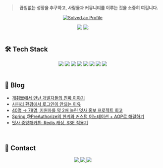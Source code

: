 <div align="center">
  <blockquote>
    <p><strong>끊임없는 성장을 추구하고, 사람들과 커뮤니티를 이루는 것을 소중히 여깁니다.</strong></p>
  </blockquote>
</div>




<div align="center">

<!-- Solved.ac -->
[![Solved.ac Profile](http://mazassumnida.wtf/api/v2/generate_badge?boj=kyoung0161)](https://solved.ac/kyoung0161/)

<!-- GitHub Stats -->
<img src="https://github-readme-stats.vercel.app/api?username=Juhye0k&show_icons=true&theme=tokyonight" />

<!-- GitHub Streak -->
<img src="https://github-readme-streak-stats.herokuapp.com/?user=Juhye0k&theme=tokyonight" />

</div>

<br>

## 🛠️ Tech Stack

<div align="center">
  <img src="https://img.shields.io/badge/Java-007396?style=for-the-badge&logo=Java&logoColor=white"/>
  <img src="https://img.shields.io/badge/Spring-6DB33F?style=for-the-badge&logo=Spring&logoColor=white"/>
  <img src="https://img.shields.io/badge/MySQL-4479A1?style=for-the-badge&logo=MySQL&logoColor=white"/>
  <img src="https://img.shields.io/badge/Amazon_RDS-527FFF?style=for-the-badge&logo=Amazon%20RDS&logoColor=white"/>
  <img src="https://img.shields.io/badge/AWS_EC2-FF9900?style=for-the-badge&logo=Amazon%20EC2&logoColor=white"/>
  <img src="https://img.shields.io/badge/GitHub-181717?style=for-the-badge&logo=GitHub&logoColor=white"/>
  <img src="https://img.shields.io/badge/JIRA-0052CC?style=for-the-badge&logo=Jira&logoColor=white"/>
  <img src="https://img.shields.io/badge/Notion-000000?style=for-the-badge&logo=Notion&logoColor=white"/>
</div>

<br>

## 📝 Blog

- [개취뽀에서 만난 개발자들의 진짜 이야기](https://velog.io/@kyoung0161/%EA%B0%9C%EC%B7%A8%EB%BD%80)
- [사파리 환경에서 로그인이 안되는 이유](https://velog.io/@kyoung0161/Temp-Title)
- [40명 → 78명, 지원자를 약 2배 늘린 멋사 홍보 프로젝트 회고](https://velog.io/@kyoung0161/LikeLion)
- [Spring @PreAuthorize의 한계와 커스텀 어노테이션 + AOP로 해결하기](https://velog.io/@kyoung0161/SpringPreAuthorize%EC%9D%98-%ED%95%9C%EA%B3%84-%EC%BB%A4%EC%8A%A4%ED%85%80-%EC%96%B4%EB%85%B8%ED%85%8C%EC%9D%B4%EC%85%98-AOP%EB%A1%9C-%ED%95%B4%EA%B2%B0)
- [멋사 중앙해커톤: Redis 캐싱, SSE 적용기](https://velog.io/@kyoung0161/%EA%B8%B0%EC%88%A0)

<br>

## 📮 Contact

<div align="center">
  <a href="https://velog.io/@kyoung0161/posts">
    <img src="https://img.shields.io/badge/Tech Blog-20C997?style=for-the-badge&logo=velog&logoColor=white"/>
  </a>
  <a href="https://www.instagram.com/juhye0k_01/">
    <img src="https://img.shields.io/badge/Instagram-E4405F?style=for-the-badge&logo=Instagram&logoColor=white"/>
  </a>
  <a href="https://www.linkedin.com/in/%EC%A3%BC%ED%98%81-%EC%B1%84-a1ab11317/">
    <img src="https://img.shields.io/badge/LinkedIn-0077B5?style=for-the-badge&logo=LinkedIn&logoColor=white"/>
  </a>
</div>
